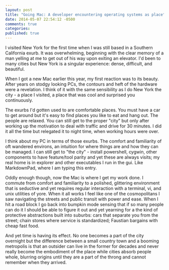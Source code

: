 ```yaml
---
layout: post
title: "Going Mac: A developer encountering operating systems as place"
date: 2014-05-07 22:54:12 -0500
comments: true
categories: 
published: true
---
```


I visited New York for the first time when I was still based in a Southern California exurb. It was overwhelming, beginning with the clear memory of a man yelling at me to get out of his way upon exiting an elevator. I'd been to many cities but New York is a singular experience: dense, difficult, and beautiful.  

When I got a new Mac earlier this year, my first reaction was to its beauty. After years on stodgy looking PCs, the contours and heft of the hardware were a revelation. I think of it with the same sensibility as I do New York the city - a place I visited, a place that was cool and surprised you continuously. 

The exurbs I'd gotten used to are comfortable places. You must have a car to get around but it's easy to find places you like to eat and hang out. The people are relaxed. You can still get to the proper "city" but only after working up the motivation to deal with traffic and drive for 30 minutes. I did it all the time but relegated it to night time, when working hours were over.  

I think about my PC in terms of those exurbs. The comfort and familiarity of oft wandered environs, an intuition for where things are and how they can be managed. I can still get to "the city" - install powershell, cygwin, other components to have feature/tool parity and yet these are always visits; my real home is in explorer and other executables I run in the gui. Like MarkdownPad, where I am typing this entry. 

Oddly enough though, now the Mac is where I get my work done. I commute from comfort and familiarity to a polished, glittering environment that is seductive and yet requires regular interaction with a terminal, vi, and unix utilities of yore. When it all works I feel like one of the cosmopolitans I saw navigating the streets and public transit with power and ease. When I hit a road block I go back into bumpkin mode sensing that if so many people can do it I should be able to figure it out and yet yearning for a the kind of protective abstractions built into suburbs: cars that separate you from the street; chain stores where service is standardized; Faustian bargains with cheap fast food.

And yet time is having its effect. No one becomes a part of the city overnight but the difference between a small country town and a booming metropolis is that an outsider can live in the former for decades and never really become the embodiment of the place while cities absorb people whole, blurring origins until they are a part of the throng and cannot remember when they arrived. 
